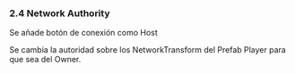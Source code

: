 ### 2.4 Network Authority

Se añade botón de conexión como Host

Se cambia la autoridad sobre los NetworkTransform del Prefab Player para que sea del Owner.